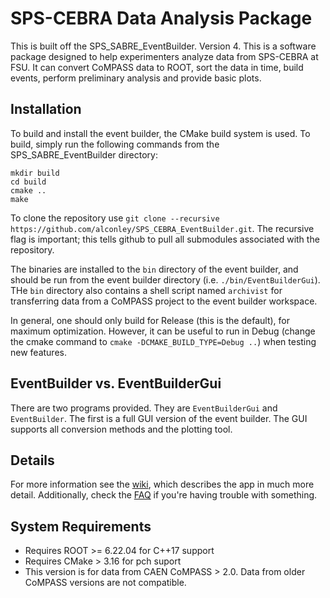 # SPS-CEBRA Data Analysis Package
This is built off the SPS_SABRE_EventBuilder.
Version 4.
This is a software package designed to help experimenters analyze data from SPS-CEBRA at FSU. 
It can convert CoMPASS data to ROOT, sort the data in time, build events, perform preliminary analysis and provide basic plots.

## Installation
To build and install the event builder, the CMake build system is used. To build, simply run the following commands from the SPS_SABRE_EventBuilder directory:
```
mkdir build
cd build
cmake ..
make
```

To clone the repository use `git clone --recursive https://github.com/alconley/SPS_CEBRA_EventBuilder.git`. The recursive flag is important; this tells github to pull all submodules associated with the repository. 

The binaries are installed to the `bin` directory of the event builder, and should be run from the event builder directory (i.e. `./bin/EventBuilderGui`). THe `bin` directory also contains a shell script named `archivist` for transferring data from a CoMPASS project to the
event builder workspace.

In general, one should only build for Release (this is the default), for maximum optimization. However, it can be useful to run in Debug (change the cmake command to `cmake -DCMAKE_BUILD_TYPE=Debug ..`) when testing new features.

## EventBuilder vs. EventBuilderGui
There are two programs provided. They are `EventBuilderGui` and `EventBuilder`. The first is a full GUI version of the event builder. The GUI supports all conversion methods and the plotting tool.

## Details
For more information see the [wiki](https://github.com/sesps/SPS_SABRE_EventBuilder/wiki), which describes the app in much more detail.
Additionally, check the [FAQ](https://github.com/sesps/SPS_SABRE_EventBuilder/wiki/FAQ) if you're having trouble with something.

## System Requirements
- Requires ROOT >= 6.22.04 for C++17 support
- Requires CMake > 3.16 for pch suport
- This version is for data from CAEN CoMPASS > 2.0. Data from older CoMPASS versions are not compatible.
